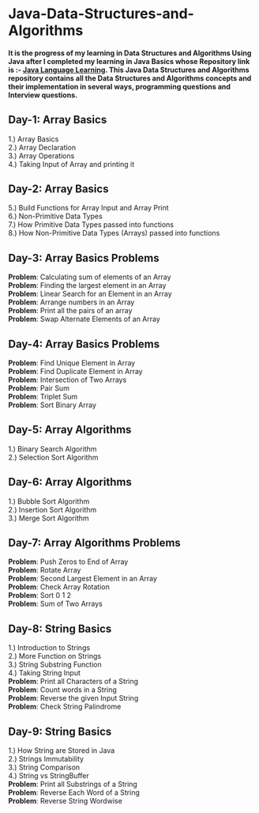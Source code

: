 # Java-Data-Structures-and-Algorithms
#### It is the progress of my learning in Data Structures and Algorithms Using Java after I completed my learning in Java Basics whose Repository link is :- [Java Language Learning](https://github.com/tariqnaseem333/Java-Language-Learning). This Java Data Structures and Algorithms repository contains all the Data Structures and Algorithms concepts and their implementation in several ways, programming questions and Interview questions.

## Day-1: Array Basics
1.) Array Basics\
2.) Array Declaration\
3.) Array Operations\
4.) Taking Input of Array and printing it

## Day-2: Array Basics
5.) Build Functions for Array Input and Array Print\
6.) Non-Primitive Data Types\
7.) How Primitive Data Types passed into functions\
8.) How Non-Primitive Data Types (Arrays) passed into functions

## Day-3: Array Basics Problems
**Problem**: Calculating sum of elements of an Array\
**Problem**: Finding the largest element in an Array\
**Problem**: Linear Search for an Element in an Array\
**Problem**: Arrange numbers in an Array\
**Problem**: Print all the pairs of an array\
**Problem**: Swap Alternate Elements of an Array

## Day-4: Array Basics Problems
**Problem**: Find Unique Element in Array\
**Problem**: Find Duplicate Element in Array\
**Problem**: Intersection of Two Arrays\
**Problem**: Pair Sum\
**Problem**: Triplet Sum\
**Problem**: Sort Binary Array

## Day-5: Array Algorithms
1.) Binary Search Algorithm\
2.) Selection Sort Algorithm

## Day-6: Array Algorithms
1.) Bubble Sort Algorithm\
2.) Insertion Sort Algorithm\
3.) Merge Sort Algorithm

## Day-7: Array Algorithms Problems
**Problem**: Push Zeros to End of Array\
**Problem**: Rotate Array\
**Problem**: Second Largest Element in an Array\
**Problem**: Check Array Rotation\
**Problem**: Sort 0 1 2\
**Problem**: Sum of Two Arrays

## Day-8: String Basics
1.) Introduction to Strings\
2.) More Function on Strings\
3.) String Substring Function\
4.) Taking String Input\
**Problem**: Print all Characters of a String\
**Problem**: Count words in a String\
**Problem**: Reverse the given Input String\
**Problem**: Check String Palindrome

## Day-9: String Basics
1.) How String are Stored in Java\
2.) Strings Immutability\
3.) String Comparison\
4.) String vs StringBuffer\
**Problem**: Print all Substrings of a String\
**Problem**: Reverse Each Word of a String\
**Problem**: Reverse String Wordwise
